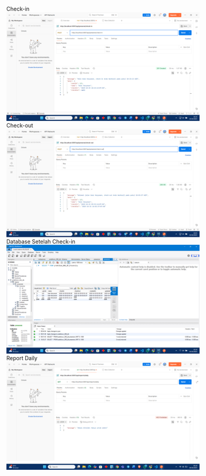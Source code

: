 Check-in
![Screenshot Check-in](<Screenshot (145).png>)
Check-out
![Screenshot Check-out](<Screenshot (144).png>)
Database Setelah Check-in
![Screenshot database setelah presensi](<Screenshot (146).png>)
Report Daily
![Screenshoot Report Daily](<Screenshot (151).png>)